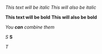 *This text will be italic*
_This will also be italic_

**This text will be bold**
__This will also be bold__

_You **can** combine them_

*S*
**S**

_T_
